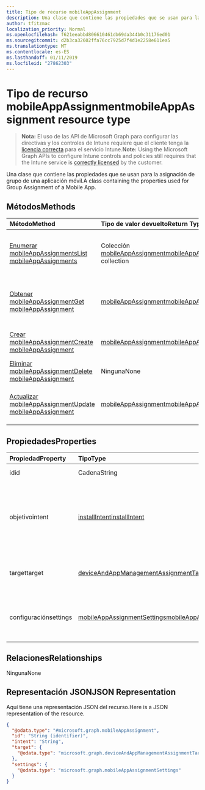 ```yaml
---
title: Tipo de recurso mobileAppAssignment
description: Una clase que contiene las propiedades que se usan para la asignación de grupo de una aplicación móvil.
author: tfitzmac
localization_priority: Normal
ms.openlocfilehash: f621eeabbd806610461db69da344b0c31176ed01
ms.sourcegitcommit: d2b3ca32602ffa76cc7925d7f4d1e2258e611ea5
ms.translationtype: MT
ms.contentlocale: es-ES
ms.lasthandoff: 01/11/2019
ms.locfileid: "27862303"
---
```

# <a name="mobileappassignment-resource-type"></a><span data-ttu-id="04ad6-103">Tipo de recurso mobileAppAssignment</span><span class="sxs-lookup"><span data-stu-id="04ad6-103">mobileAppAssignment resource type</span></span>

> <span data-ttu-id="04ad6-104">**Nota:** El uso de las API de Microsoft Graph para configurar las directivas y los controles de Intune requiere que el cliente tenga la [licencia correcta](https://go.microsoft.com/fwlink/?linkid=839381) para el servicio Intune.</span><span class="sxs-lookup"><span data-stu-id="04ad6-104">**Note:** Using the Microsoft Graph APIs to configure Intune controls and policies still requires that the Intune service is [correctly licensed](https://go.microsoft.com/fwlink/?linkid=839381) by the customer.</span></span>

<span data-ttu-id="04ad6-105">Una clase que contiene las propiedades que se usan para la asignación de grupo de una aplicación móvil.</span><span class="sxs-lookup"><span data-stu-id="04ad6-105">A class containing the properties used for Group Assignment of a Mobile App.</span></span>
## <a name="methods"></a><span data-ttu-id="04ad6-106">Métodos</span><span class="sxs-lookup"><span data-stu-id="04ad6-106">Methods</span></span>
|<span data-ttu-id="04ad6-107">Método</span><span class="sxs-lookup"><span data-stu-id="04ad6-107">Method</span></span>|<span data-ttu-id="04ad6-108">Tipo de valor devuelto</span><span class="sxs-lookup"><span data-stu-id="04ad6-108">Return Type</span></span>|<span data-ttu-id="04ad6-109">Descripción</span><span class="sxs-lookup"><span data-stu-id="04ad6-109">Description</span></span>|
|:---|:---|:---|
|[<span data-ttu-id="04ad6-110">Enumerar mobileAppAssignments</span><span class="sxs-lookup"><span data-stu-id="04ad6-110">List mobileAppAssignments</span></span>](../api/intune-apps-mobileappassignment-list.md)|<span data-ttu-id="04ad6-111">Colección [mobileAppAssignment](../resources/intune-apps-mobileappassignment.md)</span><span class="sxs-lookup"><span data-stu-id="04ad6-111">[mobileAppAssignment](../resources/intune-apps-mobileappassignment.md) collection</span></span>|<span data-ttu-id="04ad6-112">Enumere las propiedades y las relaciones de los objetos [mobileAppAssignment](../resources/intune-apps-mobileappassignment.md).</span><span class="sxs-lookup"><span data-stu-id="04ad6-112">List properties and relationships of the [mobileAppAssignment](../resources/intune-apps-mobileappassignment.md) objects.</span></span>|
|[<span data-ttu-id="04ad6-113">Obtener mobileAppAssignment</span><span class="sxs-lookup"><span data-stu-id="04ad6-113">Get mobileAppAssignment</span></span>](../api/intune-apps-mobileappassignment-get.md)|[<span data-ttu-id="04ad6-114">mobileAppAssignment</span><span class="sxs-lookup"><span data-stu-id="04ad6-114">mobileAppAssignment</span></span>](../resources/intune-apps-mobileappassignment.md)|<span data-ttu-id="04ad6-115">Lea las propiedades y las relaciones del objeto [mobileAppAssignment](../resources/intune-apps-mobileappassignment.md).</span><span class="sxs-lookup"><span data-stu-id="04ad6-115">Read properties and relationships of the [mobileAppAssignment](../resources/intune-apps-mobileappassignment.md) object.</span></span>|
|[<span data-ttu-id="04ad6-116">Crear mobileAppAssignment</span><span class="sxs-lookup"><span data-stu-id="04ad6-116">Create mobileAppAssignment</span></span>](../api/intune-apps-mobileappassignment-create.md)|[<span data-ttu-id="04ad6-117">mobileAppAssignment</span><span class="sxs-lookup"><span data-stu-id="04ad6-117">mobileAppAssignment</span></span>](../resources/intune-apps-mobileappassignment.md)|<span data-ttu-id="04ad6-118">Cree un objeto [mobileAppAssignment](../resources/intune-apps-mobileappassignment.md).</span><span class="sxs-lookup"><span data-stu-id="04ad6-118">Create a new [mobileAppAssignment](../resources/intune-apps-mobileappassignment.md) object.</span></span>|
|[<span data-ttu-id="04ad6-119">Eliminar mobileAppAssignment</span><span class="sxs-lookup"><span data-stu-id="04ad6-119">Delete mobileAppAssignment</span></span>](../api/intune-apps-mobileappassignment-delete.md)|<span data-ttu-id="04ad6-120">Ninguna</span><span class="sxs-lookup"><span data-stu-id="04ad6-120">None</span></span>|<span data-ttu-id="04ad6-121">Elimina un [mobileAppAssignment](../resources/intune-apps-mobileappassignment.md).</span><span class="sxs-lookup"><span data-stu-id="04ad6-121">Deletes a [mobileAppAssignment](../resources/intune-apps-mobileappassignment.md).</span></span>|
|[<span data-ttu-id="04ad6-122">Actualizar mobileAppAssignment</span><span class="sxs-lookup"><span data-stu-id="04ad6-122">Update mobileAppAssignment</span></span>](../api/intune-apps-mobileappassignment-update.md)|[<span data-ttu-id="04ad6-123">mobileAppAssignment</span><span class="sxs-lookup"><span data-stu-id="04ad6-123">mobileAppAssignment</span></span>](../resources/intune-apps-mobileappassignment.md)|<span data-ttu-id="04ad6-124">Actualice las propiedades de un objeto [mobileAppAssignment](../resources/intune-apps-mobileappassignment.md).</span><span class="sxs-lookup"><span data-stu-id="04ad6-124">Update the properties of a [mobileAppAssignment](../resources/intune-apps-mobileappassignment.md) object.</span></span>|

## <a name="properties"></a><span data-ttu-id="04ad6-125">Propiedades</span><span class="sxs-lookup"><span data-stu-id="04ad6-125">Properties</span></span>
|<span data-ttu-id="04ad6-126">Propiedad</span><span class="sxs-lookup"><span data-stu-id="04ad6-126">Property</span></span>|<span data-ttu-id="04ad6-127">Tipo</span><span class="sxs-lookup"><span data-stu-id="04ad6-127">Type</span></span>|<span data-ttu-id="04ad6-128">Descripción</span><span class="sxs-lookup"><span data-stu-id="04ad6-128">Description</span></span>|
|:---|:---|:---|
|<span data-ttu-id="04ad6-129">id</span><span class="sxs-lookup"><span data-stu-id="04ad6-129">id</span></span>|<span data-ttu-id="04ad6-130">Cadena</span><span class="sxs-lookup"><span data-stu-id="04ad6-130">String</span></span>|<span data-ttu-id="04ad6-131">Clave de la entidad.</span><span class="sxs-lookup"><span data-stu-id="04ad6-131">Key of the entity.</span></span>|
|<span data-ttu-id="04ad6-132">objetivo</span><span class="sxs-lookup"><span data-stu-id="04ad6-132">intent</span></span>|[<span data-ttu-id="04ad6-133">installIntent</span><span class="sxs-lookup"><span data-stu-id="04ad6-133">installIntent</span></span>](../resources/intune-shared-installintent.md)|<span data-ttu-id="04ad6-134">El objetivo de instalación definido por el administrador. Los valores posibles son: `available`, `required`, `uninstall` y `availableWithoutEnrollment`.</span><span class="sxs-lookup"><span data-stu-id="04ad6-134">The install intent defined by the admin. Possible values are: `available`, `required`, `uninstall`, `availableWithoutEnrollment`.</span></span>|
|<span data-ttu-id="04ad6-135">target</span><span class="sxs-lookup"><span data-stu-id="04ad6-135">target</span></span>|[<span data-ttu-id="04ad6-136">deviceAndAppManagementAssignmentTarget</span><span class="sxs-lookup"><span data-stu-id="04ad6-136">deviceAndAppManagementAssignmentTarget</span></span>](../resources/intune-shared-deviceandappmanagementassignmenttarget.md)|<span data-ttu-id="04ad6-137">La asignación de grupo de destino definida por el administrador.</span><span class="sxs-lookup"><span data-stu-id="04ad6-137">The target group assignment defined by the admin.</span></span>|
|<span data-ttu-id="04ad6-138">configuración</span><span class="sxs-lookup"><span data-stu-id="04ad6-138">settings</span></span>|[<span data-ttu-id="04ad6-139">mobileAppAssignmentSettings</span><span class="sxs-lookup"><span data-stu-id="04ad6-139">mobileAppAssignmentSettings</span></span>](../resources/intune-apps-mobileappassignmentsettings.md)|<span data-ttu-id="04ad6-140">La asignación de la configuración para el destino definida por el administrador.</span><span class="sxs-lookup"><span data-stu-id="04ad6-140">The settings for target assignment defined by the admin.</span></span>|

## <a name="relationships"></a><span data-ttu-id="04ad6-141">Relaciones</span><span class="sxs-lookup"><span data-stu-id="04ad6-141">Relationships</span></span>
<span data-ttu-id="04ad6-142">Ninguna</span><span class="sxs-lookup"><span data-stu-id="04ad6-142">None</span></span>
## <a name="json-representation"></a><span data-ttu-id="04ad6-143">Representación JSON</span><span class="sxs-lookup"><span data-stu-id="04ad6-143">JSON Representation</span></span>
<span data-ttu-id="04ad6-144">Aquí tiene una representación JSON del recurso.</span><span class="sxs-lookup"><span data-stu-id="04ad6-144">Here is a JSON representation of the resource.</span></span>
<!-- {
  "blockType": "resource",
  "keyProperty": "id",
  "@odata.type": "microsoft.graph.mobileAppAssignment"
}
-->
``` json
{
  "@odata.type": "#microsoft.graph.mobileAppAssignment",
  "id": "String (identifier)",
  "intent": "String",
  "target": {
    "@odata.type": "microsoft.graph.deviceAndAppManagementAssignmentTarget"
  },
  "settings": {
    "@odata.type": "microsoft.graph.mobileAppAssignmentSettings"
  }
}
```




